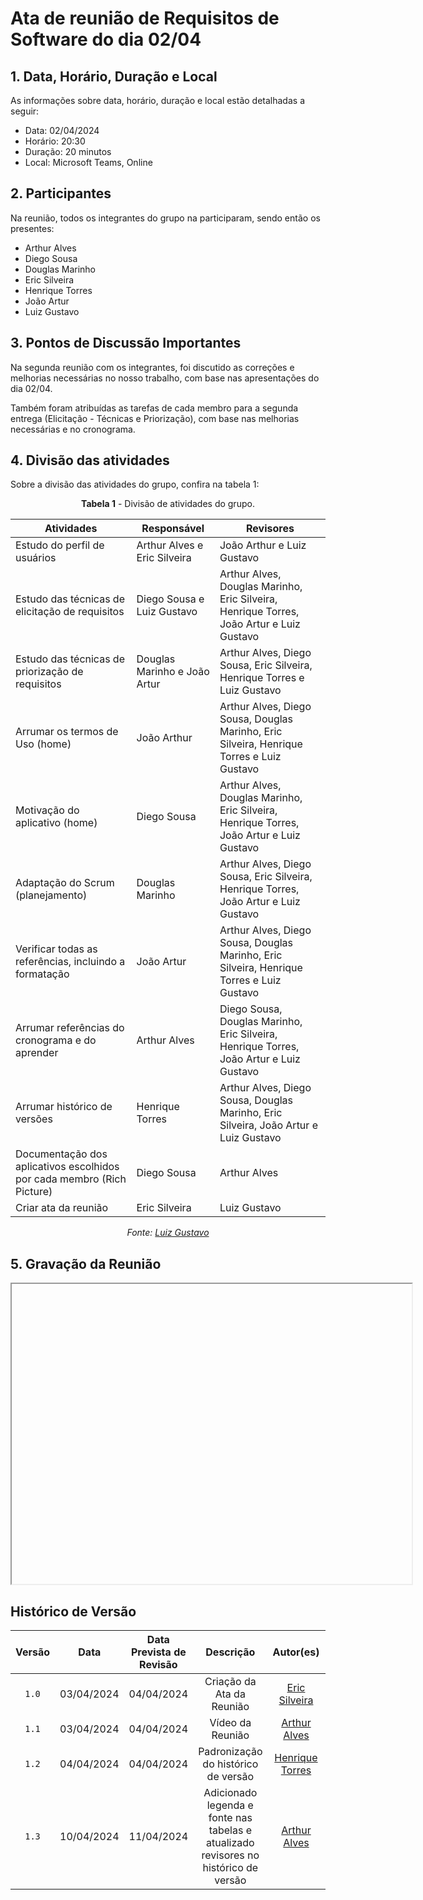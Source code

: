 # Ata de reunião de Requisitos de Software do dia 02/04

## 1.  Data, Horário, Duração e Local
As informações sobre data, horário, duração e local estão detalhadas a seguir:

- Data: 02/04/2024
- Horário: 20:30
- Duração: 20 minutos
- Local: Microsoft Teams, Online

## 2. Participantes
Na reunião, todos os integrantes do grupo na participaram, sendo então os presentes:

- Arthur Alves
- Diego Sousa
- Douglas Marinho
- Eric Silveira
- Henrique Torres
- João Artur
- Luiz Gustavo

## 3. Pontos de Discussão Importantes
Na segunda reunião com os integrantes, foi discutido as correções e melhorias necessárias no nosso trabalho, com base nas apresentações do dia 02/04.

Também foram atribuídas as tarefas de cada membro para a segunda entrega (Elicitação - Técnicas e Priorização), com base nas melhorias necessárias e no cronograma.

## 4. Divisão das atividades
Sobre a divisão das atividades do grupo, confira na tabela 1:

<center>

**Tabela 1** - Divisão de atividades do grupo.

| Atividades | Responsável | Revisores |
| - | - | - |
| Estudo do perfil de usuários | Arthur Alves e Eric Silveira | João Arthur e Luiz Gustavo |
| Estudo das técnicas de elicitação de requisitos | Diego Sousa e Luiz Gustavo | Arthur Alves, Douglas Marinho, Eric Silveira, Henrique Torres, João Artur e Luiz Gustavo |
| Estudo das técnicas de priorização de requisitos | Douglas Marinho e João Artur | Arthur Alves, Diego Sousa, Eric Silveira, Henrique Torres e Luiz Gustavo |
| Arrumar os termos de Uso (home) | João Arthur | Arthur Alves, Diego Sousa, Douglas Marinho, Eric Silveira, Henrique Torres e Luiz Gustavo |
| Motivação do aplicativo (home) | Diego Sousa | Arthur Alves, Douglas Marinho, Eric Silveira, Henrique Torres, João Artur e Luiz Gustavo |
| Adaptação do Scrum (planejamento) | Douglas Marinho | Arthur Alves, Diego Sousa, Eric Silveira, Henrique Torres, João Artur e Luiz Gustavo |
| Verificar todas as referências, incluindo a formatação | João Artur | Arthur Alves, Diego Sousa, Douglas Marinho, Eric Silveira, Henrique Torres e Luiz Gustavo |
| Arrumar referências do cronograma e do aprender | Arthur Alves | Diego Sousa, Douglas Marinho, Eric Silveira, Henrique Torres, João Artur e Luiz Gustavo |
| Arrumar histórico de versões | Henrique Torres | Arthur Alves, Diego Sousa, Douglas Marinho, Eric Silveira, João Artur e Luiz Gustavo |
| Documentação dos aplicativos escolhidos por cada membro (Rich Picture) | Diego Sousa | Arthur Alves |
| Criar ata da reunião | Eric Silveira | Luiz Gustavo |

_Fonte: [Luiz Gustavo](https://github.com/LuizGust4vo)_

</center>

## 5. Gravação da Reunião
<iframe src="" width="640" height="480" allow="autoplay"></iframe>

## <a>Histórico de Versão</a>
| Versão | Data | Data Prevista de Revisão | Descrição | Autor(es) | Revisor(es) |
| :------: | :----------: | :-----------: | :-----------: | :---------: | :---------: |
|`1.0`| 03/04/2024 | 04/04/2024 | Criação da Ata da Reunião | [Eric Silveira](https://github.com/ericbky) | [Luiz Gustavo](https://github.com/LuizGust4vo) |
|`1.1`| 03/04/2024 | 04/04/2024 | Vídeo da Reunião | [Arthur Alves](https://github.com/arthrok) | [Luiz Gustavo](https://github.com/LuizGust4vo) |
|`1.2`| 04/04/2024 | 04/04/2024 | Padronização do histórico de versão | [Henrique Torres](https://github.com/henriqtorresl) | [Arthur Alves](https://github.com/arthrok) |
|`1.3`| 10/04/2024 | 11/04/2024 | Adicionado legenda e fonte nas tabelas e atualizado revisores no histórico de versão | [Arthur Alves](https://github.com/arthrok) | [Eric Silveira](https://github.com/ericbky) |
